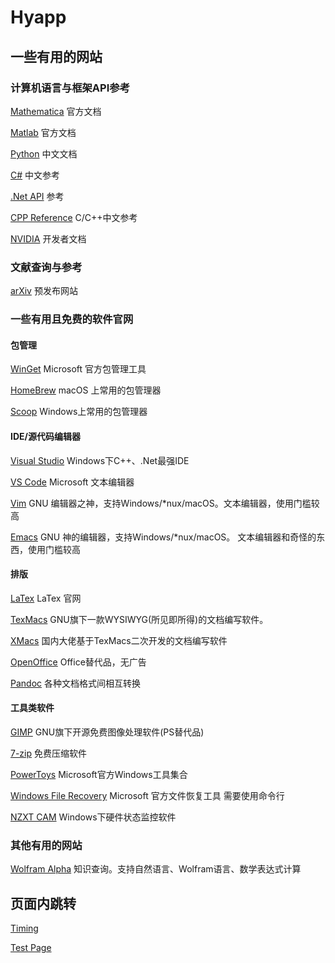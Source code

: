 # Hyapp

## 一些有用的网站

### 计算机语言与框架API参考
[Mathematica](https://reference.wolfram.com/language/) 官方文档

[Matlab](https://ww2.mathworks.cn/help/matlab/index.html) 官方文档

[Python](https://docs.python.org/zh-cn/3/) 中文文档 

[C#](https://docs.microsoft.com/zh-cn/dotnet/csharp/) 中文参考

[.Net API](https://docs.microsoft.com/zh-cn/dotnet/api/) 参考

[CPP Reference](https://zh.cppreference.com/) C/C++中文参考 

[NVIDIA](https://docs.nvidia.com/) 开发者文档

### 文献查询与参考
[arXiv](https://arxiv.org/) 预发布网站

### 一些有用且免费的软件官网

#### 包管理
[WinGet](https://www.microsoft.com/p/app-installer/9nblggh4nns1?ocid=9nblggh4nns1_ORSEARCH_Bing&rtc=1&activetab=pivot:overviewtab) Microsoft 官方包管理工具

[HomeBrew](https://brew.sh/index_zh-cn) macOS 上常用的包管理器

[Scoop](https://github.com/lukesampson/scoop) Windows上常用的包管理器

#### IDE/源代码编辑器
[Visual Studio](https://visualstudio.microsoft.com/zh-hans/) Windows下C++、.Net最强IDE

[VS Code](https://code.visualstudio.com/) Microsoft 文本编辑器

[Vim]() GNU 编辑器之神，支持Windows/*nux/macOS。文本编辑器，使用门槛较高

[Emacs](https://www.gnu.org/software/emacs/) GNU 神的编辑器，支持Windows/*nux/macOS。 文本编辑器和奇怪的东西，使用门槛较高

#### 排版
[LaTex](https://www.latex-project.org/) LaTex 官网

[TexMacs](http://www.texmacs.org/tmweb/home/welcome.en.html) GNU旗下一款WYSIWYG(所见即所得)的文档编写软件。

[XMacs](https://gitee.com/xmacs/Xmacs) 国内大佬基于TexMacs二次开发的文档编写软件

[OpenOffice](http://www.openoffice.org/) Office替代品，无广告

[Pandoc](https://www.pandoc.org/) 各种文档格式间相互转换

#### 工具类软件

[GIMP](https://www.gimp.org/) GNU旗下开源免费图像处理软件(PS替代品)

[7-zip](https://sparanoid.com/lab/7z/) 免费压缩软件

[PowerToys](https://github.com/microsoft/PowerToys) Microsoft官方Windows工具集合

[Windows File Recovery](https://www.microsoft.com/zh-cn/p/windows-file-recovery/9n26s50ln705?activetab=pivot:overviewtab) Microsoft 官方文件恢复工具 需要使用命令行

[NZXT CAM](https://www.nzxt.com/camapp) Windows下硬件状态监控软件

### 其他有用的网站
[Wolfram Alpha](https://www.wolframalpha.com/) 知识查询。支持自然语言、Wolfram语言、数学表达式计算

## 页面内跳转

[Timing](https://github.com/Hyapp/Timing)

[Test Page](https://hyapp.github.io/testPage)